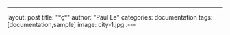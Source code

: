 ---
layout: post
title: "°ç°"
author: "Paul Le"
categories: documentation
tags: [documentation,sample]
image: city-1.jpg
.---